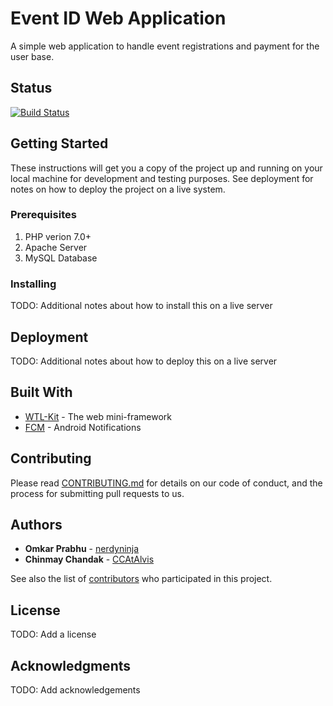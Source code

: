 # Event ID Web Application

A simple web application to handle event registrations and payment for the user base.

## Status
[![Build Status](https://travis-ci.org/siesgst-tech/eventID-web.svg?branch=master)](https://travis-ci.org/siesgst-tech/eventID-web)

## Getting Started

These instructions will get you a copy of the project up and running on your local machine for development and testing purposes. See deployment for notes on how to deploy the project on a live system.

### Prerequisites

1. PHP verion 7.0+
2. Apache Server
3. MySQL Database

### Installing

TODO: Additional notes about how to install this on a live server

## Deployment

TODO: Additional notes about how to deploy this on a live server

## Built With

* [WTL-Kit](https://github.com/nerdyninja/WTL-Kit) - The web mini-framework
* [FCM](https://firebase.google.com/docs/cloud-messaging/) - Android Notifications

## Contributing

Please read [CONTRIBUTING.md](https://github.com/siesgst-tech/eventID-web/blob/master/CONTRIBUTING.md) for details on our code of conduct, and the process for submitting pull requests to us.

## Authors

* **Omkar Prabhu** - [nerdyninja](https://github.com/nerdyninja)
* **Chinmay Chandak** - [CCAtAlvis](https://github.com/CCAtAlvis)

See also the list of [contributors](https://github.com/siesgst-tech/eventID-web/contributors) who participated in this project.

## License

TODO: Add a license

## Acknowledgments

TODO: Add acknowledgements
